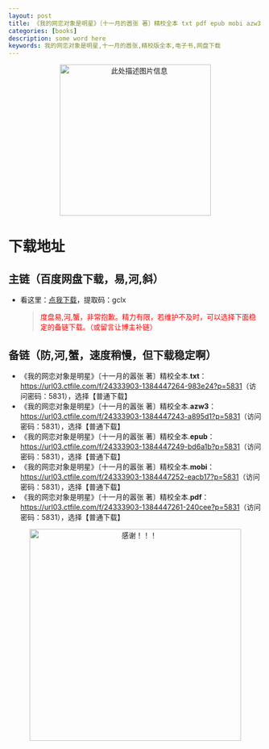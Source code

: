 ```yaml
---
layout: post
title: 《我的网恋对象是明星》〔十一月的嚣张 著〕精校全本 txt pdf epub mobi azw3 电子书网盘下载
categories: [books]
description: some word here
keywords: 我的网恋对象是明星,十一月的嚣张,精校版全本,电子书,网盘下载
---
```


<div align="center"><img src="https://qweree.cn/wp-content/uploads/2024/10/wdwldxsmx.jpg" alt="此处描述图片信息" width="300px" height="auto"></div>

# 下载地址

## 主链（百度网盘下载，易,河,斜）

- 看这里：[点我下载](https://pan.baidu.com/s/1iMXUbSbtZQZjDcqDmnWUyw?pwd=gclx)，提取码：gclx

  > <p style="color:red" >度盘易,河,蟹，非常抱歉。精力有限，若维护不及时，可以选择下面稳定的备链下载。（或留言让博主补链）</p>

## 备链（防,河,蟹，速度稍慢，但下载稳定啊）

- 《我的网恋对象是明星》〔十一月的嚣张 著〕精校全本.**txt**：<https://url03.ctfile.com/f/24333903-1384447264-983e24?p=5831>（访问密码：5831），选择【普通下载】
- 《我的网恋对象是明星》〔十一月的嚣张 著〕精校全本.**azw3**：<https://url03.ctfile.com/f/24333903-1384447243-a895d1?p=5831>（访问密码：5831），选择【普通下载】
- 《我的网恋对象是明星》〔十一月的嚣张 著〕精校全本.**epub**：<https://url03.ctfile.com/f/24333903-1384447249-bd6a1b?p=5831>（访问密码：5831），选择【普通下载】
- 《我的网恋对象是明星》〔十一月的嚣张 著〕精校全本.**mobi**：<https://url03.ctfile.com/f/24333903-1384447252-eacb17?p=5831>（访问密码：5831），选择【普通下载】
- 《我的网恋对象是明星》〔十一月的嚣张 著〕精校全本.**pdf**：<https://url03.ctfile.com/f/24333903-1384447261-240cee?p=5831>（访问密码：5831），选择【普通下载】

<div align="center"><img src="https://pic.imgdb.cn/item/6707df6bd29ded1a8ce37031.gif" alt="感谢！！！" width="420px" height="auto"/></div>
